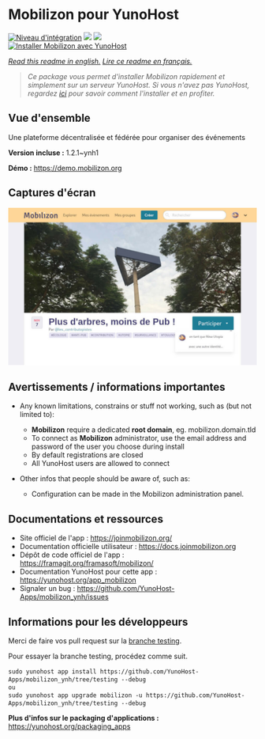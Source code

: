 # Mobilizon pour YunoHost

[![Niveau d'intégration](https://dash.yunohost.org/integration/mobilizon.svg)](https://dash.yunohost.org/appci/app/mobilizon) ![](https://ci-apps.yunohost.org/ci/badges/mobilizon.status.svg) ![](https://ci-apps.yunohost.org/ci/badges/mobilizon.maintain.svg)  
[![Installer Mobilizon avec YunoHost](https://install-app.yunohost.org/install-with-yunohost.svg)](https://install-app.yunohost.org/?app=mobilizon)

*[Read this readme in english.](./README.md)*
*[Lire ce readme en français.](./README_fr.md)*

> *Ce package vous permet d'installer Mobilizon rapidement et simplement sur un serveur YunoHost.
Si vous n'avez pas YunoHost, regardez [ici](https://yunohost.org/#/install) pour savoir comment l'installer et en profiter.*

## Vue d'ensemble

Une plateforme décentralisée et fédérée pour organiser des événements

**Version incluse :** 1.2.1~ynh1

**Démo :** https://demo.mobilizon.org

## Captures d'écran

![](./doc/screenshots/screenshot1.jpg)

## Avertissements / informations importantes

* Any known limitations, constrains or stuff not working, such as (but not limited to):
    * **Mobilizon** require a dedicated **root domain**, eg. mobilizon.domain.tld
    * To connect as **Mobilizon** administrator, use the email address and password of the user you choose during install
    * By default registrations are closed
    * All YunoHost users are allowed to connect

* Other infos that people should be aware of, such as:
    * Configuration can be made in the Mobilizon administration panel.
## Documentations et ressources

* Site officiel de l'app : https://joinmobilizon.org/
* Documentation officielle utilisateur : https://docs.joinmobilizon.org
* Dépôt de code officiel de l'app : https://framagit.org/framasoft/mobilizon/
* Documentation YunoHost pour cette app : https://yunohost.org/app_mobilizon
* Signaler un bug : https://github.com/YunoHost-Apps/mobilizon_ynh/issues

## Informations pour les développeurs

Merci de faire vos pull request sur la [branche testing](https://github.com/YunoHost-Apps/mobilizon_ynh/tree/testing).

Pour essayer la branche testing, procédez comme suit.
```
sudo yunohost app install https://github.com/YunoHost-Apps/mobilizon_ynh/tree/testing --debug
ou
sudo yunohost app upgrade mobilizon -u https://github.com/YunoHost-Apps/mobilizon_ynh/tree/testing --debug
```

**Plus d'infos sur le packaging d'applications :** https://yunohost.org/packaging_apps